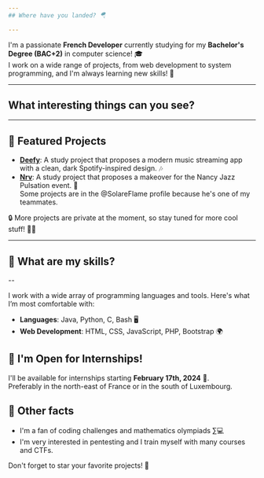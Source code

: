 ```yaml
---
## Where have you landed? 🪂

---
```


I'm a passionate **French Developer** currently studying for my **Bachelor's Degree (BAC+2)** in computer science! 🎓  
I work on a wide range of projects, from web development to system programming, and I'm always learning new skills! 🌱

---
## What interesting things can you see?
---

## 📍 Featured Projects

- **[Deefy](https://github.com/Valentxn7/Deefy)**: A study project that proposes a modern music streaming app with a clean, dark Spotify-inspired design. 🎶
- **[Nrv](https://github.com/SolareFlame/Nrv)**: A study project that proposes a makeover for the Nancy Jazz Pulsation event. 🎉  
  Some projects are in the @SolareFlame profile because he's one of my teammates.

🔒 More projects are private at the moment, so stay tuned for more cool stuff! 🕵️‍♂️

---
## 🔧 What are my skills?
--

I work with a wide array of programming languages and tools. Here's what I’m most comfortable with:  
- **Languages**: Java, Python, C, Bash 🖥️  
- **Web Development**: HTML, CSS, JavaScript, PHP, Bootstrap 🌍  

## 🎯 I'm Open for Internships!
I'll be available for internships starting **February 17th, 2024** 💼.  
Preferably in the north-east of France or in the south of Luxembourg.

## 🌟 Other facts
- I'm a fan of coding challenges and mathematics olympiads ∑💻  
- I'm very interested in pentesting and I train myself with many courses and CTFs.

Don't forget to star your favorite projects! 🌟
